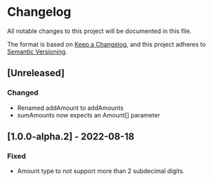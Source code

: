 # Changelog

All notable changes to this project will be documented in this file.

The format is based on [Keep a Changelog](https://keepachangelog.com/en/1.0.0/),
and this project adheres to [Semantic Versioning](https://semver.org/spec/v2.0.0.html).

## [Unreleased]

### Changed

- Renamed addAmount to addAmounts
- sumAmounts now expects an Amount[] parameter

## [1.0.0-alpha.2] - 2022-08-18

### Fixed

- Amount type to not support more than 2 subdecimal digits.
